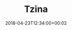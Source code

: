---
path: "/tzina"
date: "2018-04-23T12:34:00+00:02"
title: "Tzina"
tags: ["Virtual Reality"]
thumbnail: "https://i.imgur.com/ejOHbO0.gif"
cover: "tzina.png"
embed: '<div style="padding:56.25% 0 0 0;position:relative;"><iframe src="https://player.vimeo.com/video/187784291?title=0&byline=0&portrait=0" style="position:absolute;top:0;left:0;width:100%;height:100%;" frameborder="0" webkitallowfullscreen mozallowfullscreen allowfullscreen></iframe></div><script src="https://player.vimeo.com/api/player.js"></script>'
about: "In January 2017, Tzina Dizengoff square, one of Tel Aviv’s emblematic sites, was demolished. The square became a home for the lonely and marginalized characters of the area. This project tells the story of the people who gravitated toward the square and spent their days in it. In this interactive webVR documentary, they talk about their lives and the square. Together, they form a poetic musing on lost loves and things that have passed. Tzina invites you to physically explore the virtual square, combining elements of fantasy, while experiencing the square in different times of the day.

I served as the project’s technical director, in which I got to shoot, develop, write music and implement features in the experience."
links: [['Full Experience', 'http://tzina.space'], ['Making-of', 'https://www.youtube.com/watch?v=n0IIKgNnctY'], ['Github', 'https://github.com/Avnerus/tzina']]
components: [['code', 'Javascript, GLSL'], ['software', 'DepthKit, e-on Vue, Adobe Photoshop, Autodesk Maya, ffmpeg, Web Audio API and the WebVR API.'], ['3d', 'Three.js']]
credits: 'Directed with <a target="_blank" href="https://shirin.works">~shirin anlen</a>. Developed with Avner Peled, Ziv Schneider and Laura Juo-Hsin Chen. <a href="http://tzina.space" target="_blank">For full credit list</a>'
press: [['Creators Project', 'https://creators.vice.com/en_us/article/mg44g4/symphony-of-longing-interactive-vr-doc-tel-aviv'], ['IDFA DocLab', 'https://www.doclab.org/2016/tzina-symphony-of-longing/'], ['Haaretz', 'https://www.haaretz.co.il/gallery/cinema/.premium-1.4083991'], ['prosthetic knowledge', 'http://prostheticknowledge.tumblr.com/post/158715900671/tzina-symphony-of-longing-webvr-documentary-by'], ['Cannes NEXT','#'], ['Doc-Aviv', '#'], ['Paris Play Film Festival', '#'], ['Tornto Web Festival','#']]
excerpt: "A virtual reality documentary about love and lonliness."
---